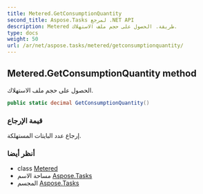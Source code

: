 ```yaml
---
title: Metered.GetConsumptionQuantity
second_title: Aspose.Tasks لمرجع .NET API
description: Metered طريقة. الحصول على حجم ملف الاستهلاك.
type: docs
weight: 50
url: /ar/net/aspose.tasks/metered/getconsumptionquantity/
---
```

## Metered.GetConsumptionQuantity method

الحصول على حجم ملف الاستهلاك.

```csharp
public static decimal GetConsumptionQuantity()
```

### قيمة الإرجاع

إرجاع عدد البايتات المستهلكة.

### أنظر أيضا

* class [Metered](../)
* مساحة الاسم [Aspose.Tasks](../../metered/)
* المجسم [Aspose.Tasks](../../../)


